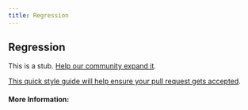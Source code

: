 ```yaml
---
title: Regression
---
```


## Regression

This is a stub. [Help our community expand it](https://github.com/freecodecamp/guides/tree/master/src/pages/articles/math/statistics/regression/index.md).

[This quick style guide will help ensure your pull request gets accepted](https://github.com/freeCodeCamp/guides/blob/master/README.md).

<!-- The article goes here, in GitHub-flavored Markdown. Feel free to add YouTube videos, images, and CodePen/JSBin embeds  -->

#### More Information:
<!-- Please add any articles you think might be helpful to read before writing the article -->


